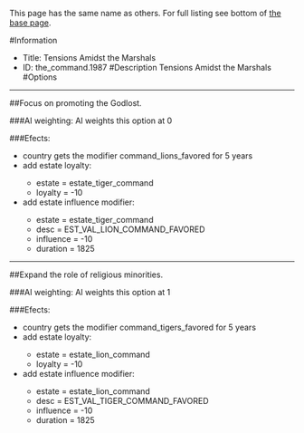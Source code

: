 This page has the same name as others. For full listing see bottom of [the base page](tensions_amidst_the.md).

#Information
 - Title: Tensions Amidst the Marshals
 - ID: the_command.1987
#Description
Tensions Amidst the Marshals
#Options

___
##Focus on promoting the Godlost.

###AI weighting:
AI weights this option at 0


###Efects:<ul><li>country gets the modifier command_lions_favored for 5 years</li><li>add estate loyalty:</li><ul><li>estate = estate_tiger_command</li><li>loyalty = -10</li></ul><li>add estate influence modifier:</li><ul><li>estate = estate_tiger_command</li><li>desc = EST_VAL_LION_COMMAND_FAVORED</li><li>influence = -10</li><li>duration = 1825</li></ul></ul>

___
##Expand the role of religious minorities.

###AI weighting:
AI weights this option at 1


###Efects:<ul><li>country gets the modifier command_tigers_favored for 5 years</li><li>add estate loyalty:</li><ul><li>estate = estate_lion_command</li><li>loyalty = -10</li></ul><li>add estate influence modifier:</li><ul><li>estate = estate_lion_command</li><li>desc = EST_VAL_TIGER_COMMAND_FAVORED</li><li>influence = -10</li><li>duration = 1825</li></ul></ul>
